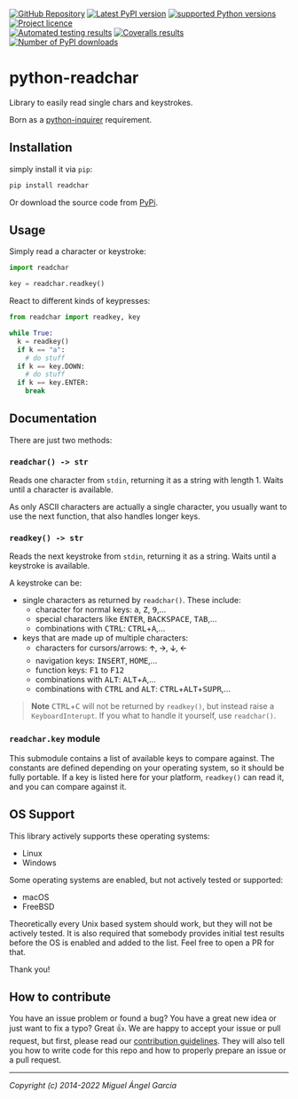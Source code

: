 [![GitHub Repository](https://badges.aleen42.com/src/github.svg)](https://github.com/magmax/python-readchar)
[![Latest PyPI version](https://img.shields.io/pypi/v/readchar.svg)](https://pypi.python.org/pypi/readchar)
[![supported Python versions](https://img.shields.io/pypi/pyversions/readchar)](https://pypi.python.org/pypi/readchar)
[![Project licence](https://img.shields.io/pypi/l/readchar?color=blue)](LICENCE) <br>
[![Automated testing results](https://github.com/magmax/python-readchar/actions/workflows/run-tests.yaml/badge.svg?branch=master)](https://github.com/magmax/python-readchar/actions/workflows/run-tests.yaml?query=branch%3Amaster)
[![Coveralls results](https://coveralls.io/repos/github/magmax/python-readchar/badge.svg?branch=master)](https://coveralls.io/github/magmax/python-readchar?branch=master)
[![Number of PyPI downloads](https://img.shields.io/pypi/dd/readchar.svg)](https://pypi.python.org/pypi/readchar)

# python-readchar

Library to easily read single chars and keystrokes.

Born as a [python-inquirer](https://github.com/magmax/python-inquirer) requirement.


## Installation

simply install it via `pip`:

```bash
pip install readchar
```

Or download the source code from [PyPi](https://pypi.python.org/pypi/readchar).


## Usage

Simply read a character or keystroke:

```python
import readchar

key = readchar.readkey()
```

React to different kinds of keypresses:

```python
from readchar import readkey, key

while True:
  k = readkey()
  if k == "a":
    # do stuff
  if k == key.DOWN:
    # do stuff
  if k == key.ENTER:
    break
```


## Documentation

There are just two methods:

### `readchar() -> str`

Reads one character from `stdin`, returning it as a string with length 1. Waits until a character is available.

As only ASCII characters are actually a single character, you usually want to use the next function, that also handles longer keys.

### `readkey() -> str`

Reads the next keystroke from `stdin`, returning it as a string. Waits
until a keystroke is available.

A keystroke can be:

- single characters as returned by `readchar()`. These include:
  - character for normal keys: <kbd>a</kbd>, <kbd>Z</kbd>, <kbd>9</kbd>,...
  - special characters like <kbd>ENTER</kbd>, <kbd>BACKSPACE</kbd>, <kbd>TAB</kbd>,...
  - combinations with <kbd>CTRL</kbd>: <kbd>CTRL</kbd>+<kbd>A</kbd>,...
- keys that are made up of multiple characters:
  - characters for cursors/arrows: <kbd>🡩</kbd>, <kbd>🡪</kbd>, <kbd>🡫</kbd>, <kbd>🡨</kbd>
  - navigation keys: <kbd>INSERT</kbd>, <kbd>HOME</kbd>,...
  - function keys: <kbd>F1</kbd> to <kbd>F12</kbd>
  - combinations with <kbd>ALT</kbd>: <kbd>ALT</kbd>+<kbd>A</kbd>,...
  - combinations with <kbd>CTRL</kbd> and <kbd>ALT</kbd>: <kbd>CTRL</kbd>+<kbd>ALT</kbd>+<kbd>SUPR</kbd>,...

> **Note**
> <kbd>CTRL</kbd>+<kbd>C</kbd> will not be returned by `readkey()`, but instead raise a `KeyboardInterupt`. If you what to handle it yourself, use `readchar()`.

### `readchar.key` module

This submodule contains a list of available keys to compare against. The constants are defined depending on your operating system, so it should be
fully portable. If a key is listed here for your platform, `readkey()` can read it, and you can compare against it.


## OS Support

This library actively supports these operating systems:

- Linux
- Windows

Some operating systems are enabled, but not actively tested or supported:

- macOS
- FreeBSD

Theoretically every Unix based system should work, but they will not be actively tested. It is also required that somebody provides initial test
results before the OS is enabled and added to the list. Feel free to open a PR for that.

Thank you!


## How to contribute

You have an issue problem or found a bug? You have a great new idea or just want to fix a typo? Great :+1:. We are happy to accept your issue or pull
request, but first, please read our [contribution guidelines](https://github.com/magmax/python-readchar/blob/master/CONTRIBUTING.md). They will also
tell you how to write code for this repo and how to properly prepare an issue or a pull request.

-----

*Copyright (c) 2014-2022 Miguel Ángel García*
